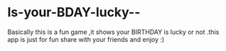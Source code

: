 # Is-your-BDAY-lucky--
Basically this is a fun game ,it shows your BIRTHDAY is lucky or not .this app is just for fun 
share with your friends and enjoy :)
